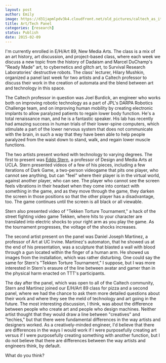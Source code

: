 ```yaml
---
layout: post
author: Emily
image: https://d31japmlpdv3k4.cloudfront.net/old_pictures/caltech_as_it_happens/6a0105349b8251970b01bb07e976a9970d.png
title: Art/Tech Panel
categories: [research]
status: Publish
date: 2015-02-09
---
```



I'm currently enrolled in E/H/Art 89, New Media Arts. The class is a mix of an art history, art discussion, and project-based class, where each week we discuss a new topic from the history of Dadaism and Marcel DuChamp's "Ready Made" art, to cybernetics and glitch art, to Survival Research Laboratories' destructive robots. The class' lecturer, Hilary Mushkin, organized a panel last week for two artists and a Caltech professor to discuss their work in the creation of automata and the blend between art and technology in this space.

The Caltech professor in question was Joel Burdick, an engineer who works both on improving robotic technology as a part of JPL's DARPA Robotics Challenge team, and on improving human mobility by creating electronic implants to allow paralyzed patients to regain lower body function. He's a total renaissance man, and he is a fantastic speaker. His lab has recently had amazing success in human trials of their lower-spine computers, which stimulate a part of the lower nervous system that does not communicate with the brain, in such a way that they have been able to help people paralyzed from the waist down to stand, walk, and regain lower muscle functions.

The two artists present worked with technology to varying degrees. The first to present was <a href="https://eddostern.com/" target="_self">Eddo Stern</a>, a professor of Design and Media Arts at UCLA. Stern presented videos of a few of his pieces, including a few iterations of Dark Game, a two-person videogame that pits one player, who cannot see anything, but can "feel" where their player is in the virtual world, against another player, who can see. The player who cannot see the screen feels vibrations in their headset when they come into contact with something in the game, and as they move through the game, they darken the screen in those positions so that the other player has a disadvantage, too. The game continues until the screen is all black or all viewable.

Stern also presented video of "Tekken Torture Tournament," a hack of the street fighting video game Tekken, where hits to your character are translated into electric shocks to your right arm as you play the game. As the tournament progresses, the voltage of the shocks increases.

The second artist present on the panel was Daniel Joseph Martinez, a professor of Art at UC Irvine. Martinez's automaton, that he showed us at the end of his presentation, was a sculpture that blasted a wall with blood through a gun located within the finger of a human arm. He showed us images from the installation, which was rather disturbing. One could say the same for Stern's "Tekken Torture Tournament," I suppose, but I was more interested in Stern's erasure of the line between avatar and gamer than in the physical harm enacted on TTT's participants.

The day after the panel, which was open to all of the Caltech community, Stern and Martinez joined our E/H/Art 89 class for pizza and a second panel, where we had the chance to ask them more detailed questions about their work and where they see the meld of technology and art going in the future. The most interesting discussion, I think, was about the difference between people who create art and people who design machines. Neither artist thought that they would draw a line between "creatives" and "techies," but that there were fundamental differences in the way artists and designers worked. As a creatively-minded engineer, I'd believe that there are differences in the ways I would work if I were purposefully creating art versus if I were purposefully creating something with another function, but I do not believe that there are differences between the way artists and engineers think, by default.

What do you think?

